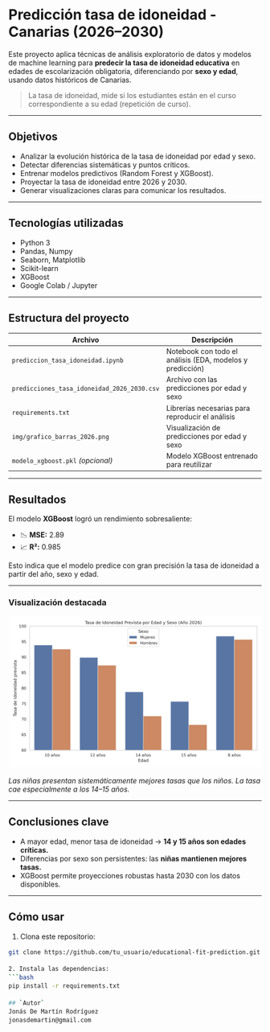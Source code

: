 # Predicción tasa de idoneidad - Canarias (2026–2030)

Este proyecto aplica técnicas de análisis exploratorio de datos y modelos de machine learning para **predecir la tasa de idoneidad educativa** en edades de escolarización obligatoria, diferenciando por **sexo y edad**, usando datos históricos de Canarias.

> La tasa de idoneidad, mide si los estudiantes están en el curso correspondiente a su edad (repetición de curso).

---

## Objetivos

- Analizar la evolución histórica de la tasa de idoneidad por edad y sexo.
- Detectar diferencias sistemáticas y puntos críticos.
- Entrenar modelos predictivos (Random Forest y XGBoost).
- Proyectar la tasa de idoneidad entre 2026 y 2030.
- Generar visualizaciones claras para comunicar los resultados.

---

## Tecnologías utilizadas

- Python 3
- Pandas, Numpy
- Seaborn, Matplotlib
- Scikit-learn
- XGBoost
- Google Colab / Jupyter

---

## Estructura del proyecto

| Archivo | Descripción |
|--------|-------------|
| `prediccion_tasa_idoneidad.ipynb` | Notebook con todo el análisis (EDA, modelos y predicción) |
| `predicciones_tasa_idoneidad_2026_2030.csv` | Archivo con las predicciones por edad y sexo |
| `requirements.txt` | Librerías necesarias para reproducir el análisis |
| `img/grafico_barras_2026.png` | Visualización de predicciones por edad y sexo |
| `modelo_xgboost.pkl` *(opcional)* | Modelo XGBoost entrenado para reutilizar |

---

## Resultados

El modelo **XGBoost** logró un rendimiento sobresaliente:

- 📉 **MSE:** 2.89
- 📈 **R²:** 0.985

Esto indica que el modelo predice con gran precisión la tasa de idoneidad a partir del año, sexo y edad.

---

### Visualización destacada

![Predicción 2026](img/grafico_barras_2026.png)

*Las niñas presentan sistemáticamente mejores tasas que los niños. La tasa cae especialmente a los 14–15 años.*

---

## Conclusiones clave

- A mayor edad, menor tasa de idoneidad → **14 y 15 años son edades críticas.**
- Diferencias por sexo son persistentes: las **niñas mantienen mejores tasas.**
- XGBoost permite proyecciones robustas hasta 2030 con los datos disponibles.

---

## Cómo usar

1. Clona este repositorio:
```bash
git clone https://github.com/tu_usuario/educational-fit-prediction.git

2. Instala las dependencias:
```bash
pip install -r requirements.txt

## `Autor`
Jonás De Martín Rodríguez
jonasdemartin@gmail.com
